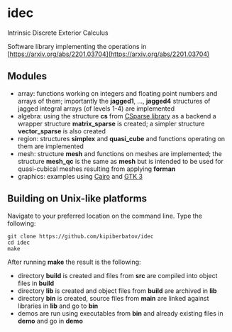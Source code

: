 # idec
Intrinsic Discrete Exterior Calculus

Software library implementing the operations in [https://arxiv.org/abs/2201.03704](https://arxiv.org/abs/2201.03704)

## Modules
- array: functions working on integers and floating point numbers and arrays of them; importantly the **jagged1**, ..., **jagged4** structures of jagged integral arrays (of levels 1-4) are implemented
- algebra: using the structure **cs** from [CSparse library](https://github.com/DrTimothyAldenDavis/SuiteSparse/tree/master/CSparse) as a backend a wrapper structure **matrix\_sparse** is created; a simpler structure **vector\_sparse** is also created
- region: structures **simplex** and **quasi\_cube** and functions operating on them are implemented
- mesh: structure **mesh** and functions on meshes are implemented; the structure **mesh\_qc** is the same as **mesh** but is intended to be used for quasi-cubical meshes resulting from applying **forman**
- graphics: examples using [Cairo](https://www.cairographics.org) and [GTK 3](https://docs.gtk.org/gtk3/)

## Building on Unix-like platforms

Navigate to your preferred location on the command line. Type the following:

```
git clone https://github.com/kipiberbatov/idec
cd idec
make
```

After running **make** the result is the following:

- directory **build** is created and files from **src** are compiled into object files in **build**
- directory **lib** is created and object files from **build** are archived in **lib**
- directory **bin** is created, source files from **main** are linked against libraries in **lib** and go to **bin**
- demos are run using executables from **bin** and already existing files in **demo** and go in **demo**

